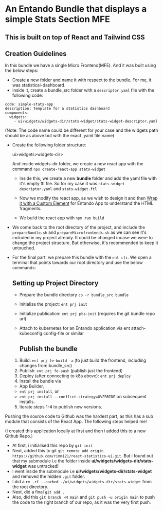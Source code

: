 # An Entando Bundle that displays a simple Stats Section MFE

## This is built on top of React and Tailwind CSS

## Creation Guidelines

In this bundle we have a single Micro Frontend(MFE). And it was built using the below steps:

- Create a new folder and name it with respect to the bundle. For me, it was statistical-dashboard.
- Inside it, create a bundle_src folder with a `descriptor.yaml` file with the following code:

```
code: simple-stats-app
description: Template for a statistics dashboard
components:
  widgets:
    - ui/widgets/widgets-dir/stats-widget/stats-widget-descriptor.yaml
```

(Note: The code name could be different for your case and the widgets path should be as above but with the exact ,yaml file name)

- Create the following folder structure:

  ui>widgets>widgets-dir>

  And inside widgets-dir folder, we create a new react app with the command `npx create-react-app stats-widget`

  - Inside this, we create a new **bundle** folder and add the yaml file with it's empty ftl file. So for my case it was `stats-widget-descriptor.yaml` and `stats-widget.ftl`

  - Now we modify the react app, as we wish to design it and then [Wrap it with a Custom Element](https://dev.entando.org/v6.3.2/tutorials/micro-frontends/react.html#wrap-with-custom-element) for Entando App to understand the HTML fragments.

  - We build the react app with `npm run build`

- We come back to the root directory of the project, and include the `prepareBundle.sh` and `prepareMicrofrontends.sh` as we can see it's included in my project already. It could be changed incase we were to change the project structure. But otherwise, it's recommended to keep it untouched.

- For the final part, we prepare this bundle with the `ent cli`. We open a terminal that points towards our root directory and use the below commands:

  ## Setting up Project Directory

  - Prepare the bundle directory `cp -r bundle_src bundle`
  - Initialize the project: `ent prj init`
  - Initialize publication: `ent prj pbs-init` (requires the git bundle repo url)
  - Attach to kubernetes for an Entando application via ent attach-kubeconfig config-file or similar

    ## Publish the bundle

  1. Build: `ent prj fe-build -a` (to just build the frontend, including changes from bundle_src)
  2. Publish: `ent prj fe-push` (publish just the frontend)
  3. Deploy (after connecting to k8s above): `ent prj deploy`
  4. Install the bundle via

  - App Builder,
  - `ent prj install`, or
  - `ent prj install --conflict-strategy=OVERRIDE` on subsequent installs.

  5. Iterate steps 1-4 to publish new versions.

Pushing the source code to Github was the hardest part, as this has a sub module that consists of the React App. The following steps helped me!

(I created this application locally at first and then i added this to a new Github Repo.)

- At first, i initialised this repo by `git init`
- Next, added this to git `git remote add origin https://github.com/rimmi21/react-statistics-ui.git`. But i found out that my submodule i.e the folder inside **ui/widgets/widgets-dir/stats-widget** was untracked!
- I went inside the submodule i.e **ui/widgets/widgets-dir/stats-widget** and removed the hidden `.git` folder.
- I did a `rm -rf --cached ./ui/widgets/widgets-dir/stats-widget` from the root directory.
- Next, did a final `git add .`
- Also, did this `git branch -M main` and `git push -u origin main` to push the code to the right branch of our repo, as it was the very first push.

